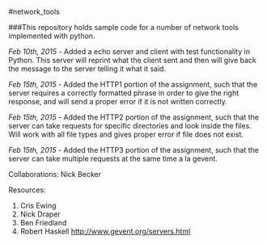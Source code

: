 #network_tools

###This repository holds sample code for a number of network tools implemented with python.


*Feb 10th, 2015* - Added a echo server and client with test functionality in Python.
                   This server will reprint what the client sent and then will give back
                   the message to the server telling it what it said.

*Feb 15th, 2015* - Added the HTTP1 portion of the assignment, such that the server requires
                   a correctly formatted phrase in order to give the right response, and
                   will send a proper error if it is not written correctly.

*Feb 15th, 2015* - Added the HTTP2 portion of the assignment, such that the server can take
                   requests for specific directories and look inside the files. Will work
                   with all file types and gives proper error if file does not exist.

*Feb 15th, 2015* - Added the HTTP3 portion of the assignment, such that the server can take
                   multiple requests at the same time a la gevent.


Collaborations:
Nick Becker


Resources:
1. Cris Ewing
2. Nick Draper
3. Ben Friedland
4. Robert Haskell
http://www.gevent.org/servers.html
